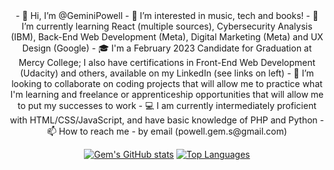 <div align="center">
  - 👋 Hi, I’m @GeminiPowell
- 👀 I’m interested in music, tech and books!
- 🌱 I’m currently learning React (multiple sources), Cybersecurity Analysis (IBM), Back-End Web Development (Meta), Digital Marketing (Meta) and UX Design (Google) 
- 🎓 I'm a February 2023 Candidate for Graduation at Mercy College; I also have certifications in Front-End Web Development (Udacity) and others, available on my LinkedIn (see links on left)
- 💞️ I’m looking to collaborate on coding projects that will allow me to practice what I'm learning and freelance or apprenticeship opportunities that will    allow me to put my successes to work
- 💻 I am currently intermediately proficient with HTML/CSS/JavaScript, and have basic knowledge of PHP and Python 
- 📫 How to reach me - by email (powell.gem.s@gmail.com)

<!---
GeminiPowell/GeminiPowell is a ✨ special ✨ repository because its `README.md` (this file) appears on your GitHub profile.
You can click the Preview link to take a look at your changes.
--->

  [![Gem's GitHub stats](https://github-readme-stats.vercel.app/api?username=GeminiPowell&count_private=true&show_icons=true&theme=tokyonight)](https://github.com/GeminiPowell/github-readme-stats)
  [![Top Languages](https://github-readme-stats.vercel.app/api/top-langs/?username=GeminiPowell&show_icons=true&theme=tokyonight&layout=compact)](https://github.com/GeminiPowell/github-readme-stats)
</div>
